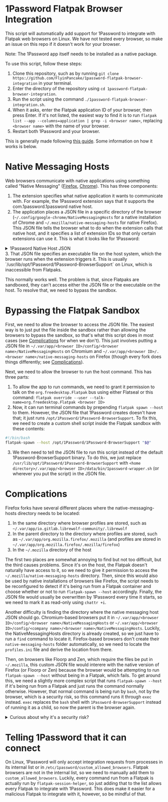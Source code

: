 # 1Password Flatpak Browser Integration

This script will automatically add support for 1Password to integrate with Flatpak web browsers on Linux. We have not tested every browser, so make an issue on this repo if it doesn't work for your browser.

Note: The 1Password app itself needs to be installed as a native package.

To use this script, follow these steps:
1. Clone this repository, such as by running `git clone https://github.com/FlyinPancake/1password-flatpak-browser-integration` in your terminal.
2. Enter the directory of the repository using `cd 1password-flatpak-browser-integration`.
3. Run the script using the command `./1password-flatpak-browser-integration.sh`.
4. When it asks, enter the Flatpak application ID of your browser, then press Enter. If it's not listed, the easiest way to find it is to run `flatpak list --app --columns=application | grep -i <browser name>`, replacing `<browser name>` with the name of your browser.
5. Restart both 1Password and your browser.

This is generally made following [this guide](https://www.1password.community/discussions/1password/flatpak-browser-and-native-desktop-app/108438). Some information on how it works is below.

# Native Messaging Hosts

Web browsers communicate with native applications using something called "Native Messaging" ([Firefox](https://developer.mozilla.org/en-US/docs/Mozilla/Add-ons/WebExtensions/Native_messaging), [Chrome](https://developer.chrome.com/docs/extensions/develop/concepts/native-messaging)). This has three components:
1. The extension specifies what native application it wants to communicate with. For example, the 1Password extension says that it supports the com.1password.1password native host.
2. The application places a JSON file in a specific directory of the browser (`~/.config/google-chrome/NativeMessagingHosts` for a native installation of Chrome and `~/.mozilla/native-messaging-hosts` for native Firefox). This JSON file tells the browser what to do when the extension calls that native host, and it specifies a list of extension IDs so that only certain extensions can use it. This is what it looks like for 1Password:
<details>
    <summary>1Password Native Host JSON</summary>

  ### Chrome
  ```json
{
    "name": "com.1password.1password",
    "description": "1Password BrowserSupport",
    "path": "/usr/lib/opt/1Password/1Password-BrowserSupport",
    "type": "stdio",
    "allowed_origins": [
        "chrome-extension://hjlinigoblmkhjejkmbegnoaljkphmgo/",
        "chrome-extension://gejiddohjgogedgjnonbofjigllpkmbf/",
        "chrome-extension://khgocmkkpikpnmmkgmdnfckapcdkgfaf/",
        "chrome-extension://aeblfdkhhhdcdjpifhhbdiojplfjncoa/",
        "chrome-extension://dppgmdbiimibapkepcbdbmkaabgiofem/"
    ]
}
  ```

  ### Firefox
  ```json
{
    "name": "com.1password.1password",
    "description": "1Password BrowserSupport",
    "path": "/usr/lib/opt/1Password/1Password-BrowserSupport",
    "type": "stdio",
    "allowed_extensions": [
        "{0a75d802-9aed-41e7-8daa-24c067386e82}",
        "{25fc87fa-4d31-4fee-b5c1-c32a7844c063}",
        "{d634138d-c276-4fc8-924b-40a0ea21d284}"
    ]
}
  ```
</details>
3. That JSON file specifies an executable file on the host system, which the browser runs when the extension triggers it. This is usually `/usr/lib/opt/1Password/1Password-BrowserSupport` on Linux, which is inaccessible from Flatpaks.

This normally works well. The problem is that, since Flatpaks are sandboxed, they can't access either the JSON file or the executable on the host. To resolve that, we need to bypass the sandbox.

# Bypassing the Flatpak Sandbox

First, we need to allow the browser to access the JSON file. The easiest way is to just put the file inside the sandbox rather than allowing the browsers to bypass the sandbox, so that's what this script does in most cases (see [Complications](#Complications) for when we don't). This just involves putting a JSON file in `~/.var/app/<browser ID>/config/<browser name>/NativeMessagingHosts` on Chromium and `~/.var/app/<browser ID>/.<browser name>/native-messaging-hosts` on Firefox (though every fork does things differently; see [Complications](Complications)).

Next, we need to allow the browser to run the host command. This has three parts:
1. To allow the app to run commands, we need to grant it permission to talk on the `org.freedesktop.Flatpak` bus using either Flatseal or this command: `flatpak override --user --talk-name=org.freedesktop.Flatpak <browser ID>`
2. Now, it can run terminal commands by prepending `flatpak spawn --host` to them. However, the JSON file that 1Password creates doesn't have that; it just runs `/opt/1Password/1Password-BrowserSupport`. To fix this, we need to create a custom shell script inside the Flatpak sandbox with these contents:
```bash
#!/bin/bash
flatpak-spawn --host /opt/1Password/1Password-BrowserSupport "$@"
```
3. We then need to tell the JSON file to run this script instead of the default 1Password-BrowserSupport binary. To do this, we just replace `/usr/lib/opt/1Password/1Password-BrowserSupport` with `<home directory>/.var/app/<browser ID>/data/bin/1password-wrapper.sh` (or wherever you put the script) in the JSON file.

# Complications

Firefox forks have several different places where the native-messaging-hosts directory needs to be located:
1. In the same directory where browser profiles are stored, such as `~/.var/app/io.gitlab.librewolf-community/.librewolf`
2. In the parent directory to the directory where profiles are stored, such as `~/.var/app/org.mozilla.firefox/.mozilla` (and profiles are stored in `~/.var/app/org.mozilla.firefox/.mozilla/firefox`)
3. In the `~/.mozilla` directory of the host

The first two places are somewhat annoying to find but not too difficult, but the third causes problems. Since it's on the host, the Flatpak doesn't naturally have access to it, so we need to give it permission to access the `~/.mozilla/native-messaging-hosts` directory. Then, since this would also be used by native installations of browsers like Firefox, the script needs to be reconfigured to detect if it's being run from a Flatpak container and choose whether or not to run `flatpak-spawn --host` accordingly. Finally, the JSON file would usually be overwritten by 1Password every time it starts, so we need to mark it as read-only using `chattr +i`.

Another difficulty is finding the directory where the native messaging host JSON should go. Chromium-based browsers put it in `~/.var/app/<browser ID>/config/<browser name>/NativeMessagingHosts` or `~/.var/app/<browser ID>/config/<company name>/<browser name>/NativeMessagingHosts`. Luckily, the NativeMessagingHosts directory is already created, so we just have to run a `find` command to locate it. Firefox-based browsers don't create their `native-messaging-hosts` folder automatically, so we need to locate the `profiles.ini` file and derive the location from there.

Then, on browsers like Floorp and Zen, which require the files be put in `~/.mozilla`, this custom JSON file would interere with the native version of Firefox (or Floorp or Zen) because the browser would be attempting to run `flatpak-spawn --host` without being in a Flatpak, which fails. To get around this, we need a slightly more complex script that runs `flatpak-spawn --host` if it's being run from a Flatpak and just runs the command normally otherwise. However, that normal command is being run by `bash`, not by the browser, which is a security risk, so this command runs it through `exec` instead. `exec` replaces the `bash` shell with `1Password-BrowserSupport` instead of running it as a child, so now the parent is the browser again.

<details>
    <summary>Curious about why it's a security risk?</summary>

1Password only lets certain apps integrate with it, as described [below](#telling-1password-that-it-can-connect). If this were to run directly through Bash, that would mean that we'd need to allow 1Password to integrate with everything run by Bash, which is a lot. Basically everything running on your system would then have access to your 1Password vault. To get around this, we run `exec /opt/1Password/1Password-BrowserSupport "$@"` instead of just `/opt/1Password/1Password-BrowserSupport "$@"`. The `exec` command basically replaces the Bash shell with whatever command you ran, which means that `1Password-BrowserSupport`'s parent process is now your browser, not Bash.

</details>

# Telling 1Password that it can connect

On Linux, 1Password will only accept integration requests from processes in its internal list or in `/etc/1password/custom_allowed_browsers`. Flatpak browsers are not in the internal list, so we need to manually add them to `custom_allowed_browsers`. Luckily, every command run from a Flatpak is actually run by `flatpak-session-helper`, so just adding that to the list allows every Flatpak to integrate with 1Password. This does make it easier for a malicious Flatpak to integrate with it, however, so be mindful of that.
